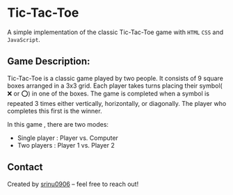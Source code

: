 # Tic-Tac-Toe

A simple implementation of the classic Tic-Tac-Toe game with `HTML` `CSS` and `JavaScript`.
## Game Description:

Tic-Tac-Toe is a classic game played by two people. It consists of 9 square boxes arranged in a 3x3 grid. Each player takes turns placing their symbol( ❌ or ⭕) in one of the boxes. The game is completed when a symbol is repeated 3 times either vertically, horizontally, or diagonally. The player who completes this first is the winner.

In this game , there are two modes:

- Single player : Player vs. Computer
- Two players : Player 1 vs. Player 2

## Contact

Created by [srinu0906](https://github.com/srinu0906) – feel free to reach out!
